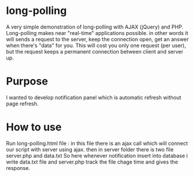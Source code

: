 # long-polling
A very simple demonstration of long-polling with AJAX (jQuery) and PHP. Long-polling makes near "real-time" applications possible. in other words it will sends a request to the server, keep the connection open, get an answer when there's "data" for you. This will cost you only one request (per user), but the request keeps a permanent connection between client and server up.

# Purpose 
I wanted to develop notification panel which is automatic refresh without page refresh.

# How to use
Run long-polling.html file : in this file there is an ajax call which will connect our script with server using ajax.
then in server folder there is two file server.php and data.txt
So here whenever notification insert into database i write data.txt file and server.php track the file chage time and gives the response.


